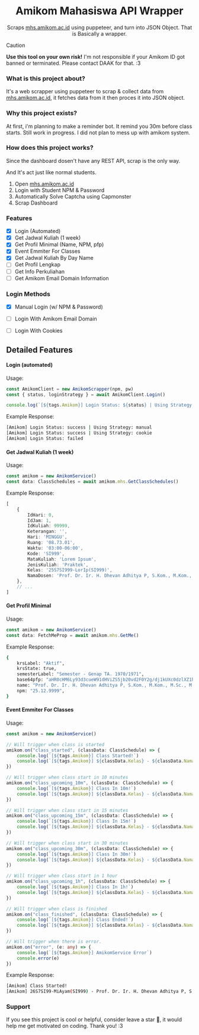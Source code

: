 <div align="center">
    <h1>Amikom Mahasiswa API Wrapper</h1>
    <p>Scraps <a href="https://mhs.amikom.ac.id">mhs.amikom.ac.id</a> using puppeteer, and turn into JSON Object. That is Basically a wrapper.</p>
</div>

> [!CAUTION]
> <b>Use this tool on your own risk!</b> I'm not responsible if your Amikom ID got banned or terminated. Please contact DAAK for that. :3

### What is this project about?
It's a web scrapper using puppeteer to scrap & collect data from <a href="https://mhs.amikom.ac.id">mhs.amikom.ac.id</a>, it fetches data from it then proces it into JSON object.

### Why this project exists?
At first, i'm planning to make a reminder bot. It remind you 30m before class starts. Still work in progress. I did not plan to mess up with amikom system.

### How does this project works?
Since the dashboard dosen't have any REST API, scrap is the only way.

And It's act just like normal students.
1. Open <a href="https://mhs.amikom.ac.id">mhs.amikom.ac.id</a>
2. Login with Student NPM & Password
3. Automatically Solve Captcha using Capmonster
4. Scrap Dashboard

### Features
- [x] Login (Automated)
- [x] Get Jadwal Kuliah (1 week)
- [x] Get Profil Minimal (Name, NPM, pfp)
- [x] Event Emmiter For Classes
- [x] Get Jadwal Kuliah By Day Name
- [ ] Get Profil Lengkap
- [ ] Get Info Perkuliahan
- [ ] Get Amikom Email Domain Information

### Login Methods
- [x] Manual Login (w/ NPM & Password)
- [ ] Login With Amikom Email Domain
- [ ] Login With Cookies


## Detailed Features
#### Login (automated)
Usage:
```ts
const AmikomClient = new AmikomScrapper(npm, pw)
const { status, loginStrategy } = await AmikomClient.Login()

console.log(`[${tags.Amikom}] Login Status: ${status} | Using Strategy: ${loginStrategy}`)
```

Example Response:
```sh
[Amikom] Login Status: success | Using Strategy: manual
[Amikom] Login Status: success | Using Strategy: cookie
[Amikom] Login Status: failed
```


#### Get Jadwal Kuliah (1 week)
Usage:
```ts
const amikom = new AmikomService()
const data: ClassSchedules = await amikom.mhs.GetClassSchedules()
```

Example Response:
```ts
[
    {
        IdHari: 0,
        IdJam: 1,
        IdKuliah: 99999,
        Keterangan: '',
        Hari: 'MINGGU',
        Ruang: '08.73.01',
        Waktu: '03:00-06:00',
        Kode: 'SI999',
        MataKuliah: 'Lorem Ipsum',
        JenisKuliah: 'Praktek',
        Kelas: '25S7SI999-LorIp(SI999)',
        NamaDosen: 'Prof. Dr. Ir. H. Dhevan Adhitya P, S.Kom., M.Kom., M.Sc., M.Eng., MBA., M.Pd., Spd., Ph.D., LL.M., CIPM., CISA., PMP.',
    },
    // ...
]
```

#### Get Profil Minimal
Usage:
```ts
const amikom = new AmikomService()
const data: FetchMeProp = await amikom.mhs.GetMe()
```

Example Response:
```sh
{
    krsLabel: "Aktif",
    krsState: true,
    semesterLabel: "Semester - Genap TA. 1970/1971",
    base64pfp: "aHR0cHM6Ly93d3cueW91dHViZS5jb20vd2F0Y2g/dj1kUXc0dzlXZ1hjUQ==",
    name: "Prof. Dr. Ir. H. Dhevan Adhitya P, S.Kom., M.Kom., M.Sc., M.Eng., MBA., M.Pd., Spd., Ph.D., LL.M., CIPM., CISA., PMP.",
    npm: "25.12.9999",
}
```

#### Event Emmiter For Classes
Usage:
```ts
const amikom = new AmikomService()

// Will trigger when class is started
amikom.on("class_started", (classData: ClassSchedule) => {
    console.log(`[${tags.Amikom}] Class Started!`)
    console.log(`[${tags.Amikom}] ${classData.Kelas} - ${classData.NamaDosen}`)
})

// Will trigger when class start in 10 minutes
amikom.on("class_upcoming_10m", (classData: ClassSchedule) => {
    console.log(`[${tags.Amikom}] Class In 10m!`)
    console.log(`[${tags.Amikom}] ${classData.Kelas} - ${classData.NamaDosen}`)
})

// Will trigger when class start in 15 minutes
amikom.on("class_upcoming_15m", (classData: ClassSchedule) => {
    console.log(`[${tags.Amikom}] Class In 15m!`)
    console.log(`[${tags.Amikom}] ${classData.Kelas} - ${classData.NamaDosen}`)
})

// Will trigger when class start in 30 minutes
amikom.on("class_upcoming_30m", (classData: ClassSchedule) => {
    console.log(`[${tags.Amikom}] Class In 30m!`)
    console.log(`[${tags.Amikom}] ${classData.Kelas} - ${classData.NamaDosen}`)
})

// Will trigger when class start in 1 hour
amikom.on("class_upcoming_1h", (classData: ClassSchedule) => {
    console.log(`[${tags.Amikom}] Class In 1h!`)
    console.log(`[${tags.Amikom}] ${classData.Kelas} - ${classData.NamaDosen}`)
})

// Will trigger when class is finished
amikom.on("class_finished", (classData: ClassSchedule) => {
    console.log(`[${tags.Amikom}] Class Ended!`)
    console.log(`[${tags.Amikom}] ${classData.Kelas} - ${classData.NamaDosen}`)
})

// Will trigger when there is error.
amikom.on("error", (e: any) => {
    console.log(`[${tags.Amikom}] AmikomService Error`)
    console.error(e)
})
```

Example Response:
```sh
[Amikom] Class Started!
[Amikom] 26S7SI99-MiAyam(SI999) - Prof. Dr. Ir. H. Dhevan Adhitya P, S.Kom., M.Kom., M.Sc., M.Eng., MBA., M.Pd., Spd., Ph.D., LL.M., CIPM., CISA., PMP.
```

### Support
If you see this project is cool or helpful, consider leave a star 🌟, it would help me get motivated on coding. Thank you! :3